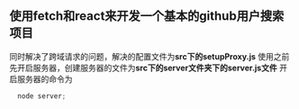 ## 使用fetch和react来开发一个基本的github用户搜索项目
同时解决了跨域请求的问题，解决的配置文件为<b>src下的setupProxy.js</b>
使用之前先开启服务器，创建服务器的文件为<b>src下的server文件夹下的server.js文件</b>
开启服务器的命令为
```javascript
  node server;
```
